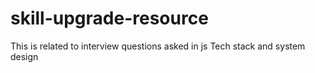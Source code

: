 # skill-upgrade-resource
This is related to interview questions asked in js Tech stack and system design
